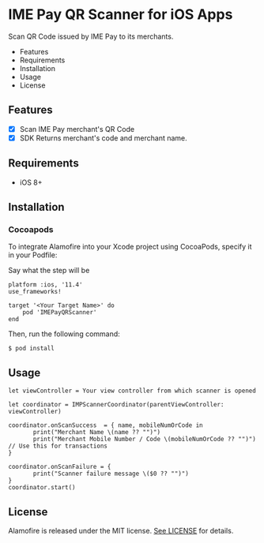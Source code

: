 # IME Pay QR Scanner for iOS Apps

Scan QR Code issued by IME Pay to its merchants.

* Features
* Requirements
* Installation
* Usage
* License

## Features

- [x] Scan IME Pay merchant's QR Code
- [x] SDK Returns merchant's code and merchant name.

## Requirements

* iOS 8+

## Installation

### Cocoapods

To integrate Alamofire into your Xcode project using CocoaPods, specify it in your Podfile:

Say what the step will be

```
platform :ios, '11.4'
use_frameworks!

target '<Your Target Name>' do
    pod 'IMEPayQRScanner'
end
```

Then, run the following command:

```
$ pod install
```

## Usage

```
let viewController = Your view controller from which scanner is opened

let coordinator = IMPScannerCoordinator(parentViewController: viewController)

```
```
coordinator.onScanSuccess  = { name, mobileNumOrCode in
       print("Merchant Name \(name ?? "")")
       print("Merchant Mobile Number / Code \(mobileNumOrCode ?? "")") // Use this for transactions
}
        
coordinator.onScanFailure = {
       print("Scanner failure message \($0 ?? "")")
}
coordinator.start()
```

## License

Alamofire is released under the MIT license. [See LICENSE](https://github.com/imepay/IMEPayQRScanner_iOS/blob/master/LICENSE) for details.

